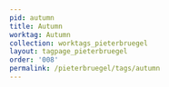 ```yaml
---
pid: autumn
title: Autumn
worktag: Autumn
collection: worktags_pieterbruegel
layout: tagpage_pieterbruegel
order: '008'
permalink: /pieterbruegel/tags/autumn
---
```

